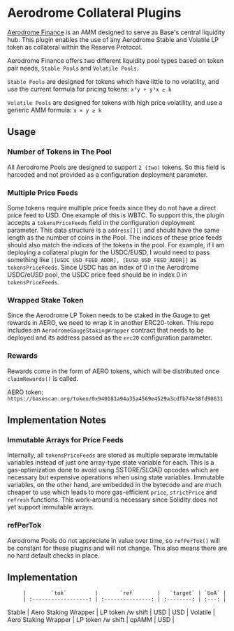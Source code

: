 # Aerodrome Collateral Plugins

[Aerodrome Finance](https://aerodrome.finance) is an AMM designed to serve as Base's central liquidity hub. This plugin enables the use of any Aerodrome Stable and Volatile LP token as collateral within the Reserve Protocol.

Aerodrome Finance offers two different liquidity pool types based on token pair needs, `Stable Pools` and `Volatile Pools`.

`Stable Pools` are designed for tokens which have little to no volatility, and use the current formula for pricing tokens: `x³y + y³x ≥ k`

`Volatile Pools` are designed for tokens with high price volatility, and use a generic AMM formula: `x × y ≥ k`

## Usage

### Number of Tokens in The Pool

All Aerodrome Pools are designed to support `2 (two)` tokens. So this field is harcoded and not provided as a configuration deployment parameter.

### Multiple Price Feeds

Some tokens require multiple price feeds since they do not have a direct price feed to USD. One example of this is WBTC. To support this, the plugin accepts a `tokensPriceFeeds` field in the configuration deployment parameter. This data structure is a `address[][]` and should have the same length as the number of coins in the Pool. The indices of these price feeds should also match the indices of the tokens in the pool. For example, if I am deploying a collateral plugin for the USDC/EUSD, I would need to pass something like `[[USDC_USD_FEED_ADDR], [EUSD_USD_FEED_ADDR]]` as `tokensPriceFeeds`. Since USDC has an index of 0 in the Aerodrome USDC/eUSD pool, the USDC price feed should be in index 0 in `tokensPriceFeeds`.

### Wrapped Stake Token

Since the Aerodrome LP Token needs to be staked in the Gauge to get rewards in AERO, we need to wrap it in another ERC20-token. This repo includes an `AerodromeGaugeStakingWrapper` contract that needs to be deployed and its address passed as the `erc20` configuration parameter.

### Rewards

Rewards come in the form of AERO tokens, which will be distributed once `claimRewards()` is called.

AERO token: `https://basescan.org/token/0x940181a94a35a4569e4529a3cdfb74e38fd98631`

## Implementation Notes

### Immutable Arrays for Price Feeds

Internally, all `tokensPriceFeeds` are stored as multiple separate immutable variables instead of just one array-type state variable for each. This is a gas-optimization done to avoid using SSTORE/SLOAD opcodes which are necessary but expensive operations when using state variables. Immutable variables, on the other hand, are embedded in the bytecode and are much cheaper to use which leads to more gas-efficient `price`, `strictPrice` and `refresh` functions. This work-around is necessary since Solidity does not yet support immutable arrays.

### refPerTok

Aerodrome Pools do not appreciate in value over time, so `refPerTok()` will be constant for these plugins and will not change. This also means there are no hard default checks in place.

## Implementation

         |        `tok`         |       `ref`       |   `target` | `UoA` |
         | :------------------: | :---------------: | :--------: | :---: |

Stable | Aero Staking Wrapper | LP token /w shift | USD | USD |
Volatile | Aero Staking Wrapper | LP token /w shift | cpAMM | USD |
